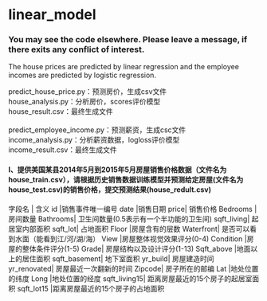 # linear_model
### You may see the code elsewhere. Please leave a message, if there exits any conflict of interest.</br>
The house prices are predicted by linear regression and the employee incomes are predicted by logistic regression.

predict_house_price.py：预测房价，生成csv文件</br>
house_analysis.py：分析房价，scores评价模型</br>
house_result.csv：最终生成文件</br>
</br>
predict_employee_income.py：预测薪资，生成csc文件</br>
income_analysis.py：分析薪资数据，logloss评价模型</br>
income_result.csv：最终生成文件</br>
#### I、提供美国某县2014年5月到2015年5月房屋销售价格数据（文件名为house_train.csv），请根据历史销售数据训练模型并预测给定房屋(文件名为house_test.csv)的销售价格，提交预测结果(house_redult.csv)

 字段名	| 含义 
id	|销售事件唯一编号
date	|销售日期
price|	销售价格
Bedrooms	|房间数量
Bathrooms|	卫生间数量(0.5表示有一个半功能的卫生间)
sqft_living|	起居室内部面积
sqft_lot|	占地面积
Floor	|房屋含有的层数
Waterfront|	是否可以看到水面（能看到江/河/湖/海）
View	|房屋整体视觉效果评分(0-4)
Condition	|房屋的整体条件评分(1-5)
Grade|	房屋结构以及设计评分(1-13)
Sqft_above	|地面以上的居住面积
sqft_basement|	地下室面积
yr_build|	房屋建造时间
yr_renovated|	房屋最近一次翻新的时间
Zipcode|	房子所在的邮编
Lat	|地处位置的纬度
Long	|地处位置的经度
sqft_living15|	距离房屋最近的15个房子的起居室面积
sqft_lot15	|距离房屋最近的15个房子的占地面积
